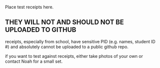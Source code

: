 Place test receipts here.

THEY WILL NOT AND SHOULD NOT BE UPLOADED TO GITHUB
---

receipts, especially from school, have sensitive PID (e.g. names, student ID #) and absolutely
cannot be uploaded to a public github repo.

if you want to test against receipts, either take photos of your own or contact Noah for a 
small set.
